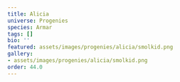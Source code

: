 ```yaml
---
title: Alicia
universe: Progenies
species: Armar
tags: []
bio: ''
featured: assets/images/progenies/alicia/smolkid.png
gallery:
- assets/images/progenies/alicia/smolkid.png
order: 44.0
---
```

